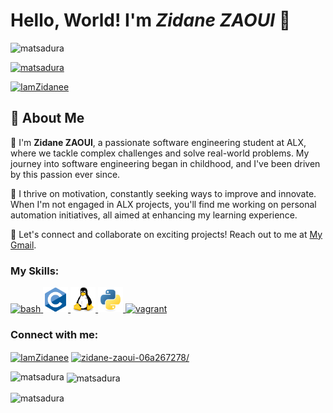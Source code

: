 # Hello, World! I'm _Zidane ZAOUI_ 👋

<p align="left"> <img src="https://komarev.com/ghpvc/?username=matsadura&label=Profile%20views&color=0e75b6&style=flat" alt="matsadura" /> </p>

<p align="left"> <a href="https://github.com/ryo-ma/github-profile-trophy"><img src="https://github-profile-trophy.vercel.app/?username=matsadura" alt="matsadura" /></a> </p>

<p align="left"> <a href="https://twitter.com/IamZidanee" target="blank"><img src="https://img.shields.io/twitter/follow/IamZidanee?logo=twitter&style=for-the-badge" alt="IamZidanee" /></a> </p>

## 🚀 About Me


👋 I'm __Zidane ZAOUI__, a passionate software engineering student at ALX, where we tackle complex challenges and solve real-world problems. My journey into software engineering began in childhood, and I've been driven by this passion ever since.

🚀 I thrive on motivation, constantly seeking ways to improve and innovate. When I'm not engaged in ALX projects, you'll find me working on personal automation initiatives, all aimed at enhancing my learning experience.

🌟 Let's connect and collaborate on exciting projects! Reach out to me at [My Gmail](mailto:zidanditoo@gmail.com).

<h3 align="left">My Skills:</h3>
<p align="left"> <a href="https://www.gnu.org/software/bash/" target="_blank" rel="noreferrer"> <img src="https://www.vectorlogo.zone/logos/gnu_bash/gnu_bash-icon.svg" alt="bash" width="40" height="40"/> </a> <a href="https://www.cprogramming.com/" target="_blank" rel="noreferrer"> <img src="https://raw.githubusercontent.com/devicons/devicon/master/icons/c/c-original.svg" alt="c" width="40" height="40"/> </a> <a href="https://www.linux.org/" target="_blank" rel="noreferrer"> <img src="https://raw.githubusercontent.com/devicons/devicon/master/icons/linux/linux-original.svg" alt="linux" width="40" height="40"/> </a> <a href="https://www.python.org" target="_blank" rel="noreferrer"> <img src="https://raw.githubusercontent.com/devicons/devicon/master/icons/python/python-original.svg" alt="python" width="40" height="40"/> </a> <a href="https://www.vagrantup.com/" target="_blank" rel="noreferrer"> <img src="https://www.vectorlogo.zone/logos/vagrantup/vagrantup-icon.svg" alt="vagrant" width="40" height="40"/> </a> </p>

<h3 align="left">Connect with me:</h3>
<p align="left">
<a href="https://twitter.com/IamZidanee" target="blank"><img align="center" src="https://raw.githubusercontent.com/rahuldkjain/github-profile-readme-generator/master/src/images/icons/Social/twitter.svg" alt="IamZidanee" height="30" width="40" /></a>
<a href="https://linkedin.com/in/zidane-zaoui-06a267278/" target="blank"><img align="center" src="https://raw.githubusercontent.com/rahuldkjain/github-profile-readme-generator/master/src/images/icons/Social/linked-in-alt.svg" alt="zidane-zaoui-06a267278/" height="30" width="40" /></a>
</p>



<p><img align="left" src="https://github-readme-stats.vercel.app/api/top-langs?username=matsadura&show_icons=true&locale=en&layout=compact" alt="matsadura" /></p>

<p>&nbsp;<img align="center" src="https://github-readme-stats.vercel.app/api?username=matsadura&show_icons=true&locale=en" alt="matsadura" /></p>

<p><img align="center" src="https://github-readme-streak-stats.herokuapp.com/?user=matsadura&" alt="matsadura" /></p>


